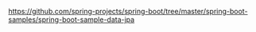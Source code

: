 
https://github.com/spring-projects/spring-boot/tree/master/spring-boot-samples/spring-boot-sample-data-jpa